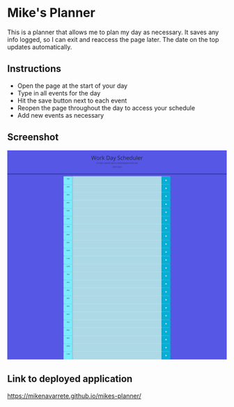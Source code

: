 # Mike's Planner
This is a planner that allows me to plan my day as necessary. It saves any info logged, so I can exit and reaccess the page later. The date on the top updates automatically.
## Instructions
- Open the page at the start of your day
- Type in all events for the day
- Hit the save button next to each event
- Reopen the page throughout the day to access your schedule
- Add new events as necessary
## Screenshot 
![Screenshot of Mike's Planner](./screenshot-of-planner.jpg)
## Link to deployed application 
https://mikenavarrete.github.io/mikes-planner/